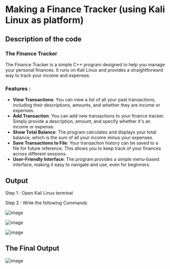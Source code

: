 # Making a Finance Tracker (using Kali Linux as platform)

## Description of the code

### The Finance Tracker
The Finance Tracker is a simple C++ program designed to help you manage your personal finances. It runs on Kali Linux and provides a straightforward way to track your income and expenses.

### Features :
- **View Transactions**: You can view a list of all your past transactions, including their descriptions, amounts, and whether they are income or expenses.
- **Add Transaction**: You can add new transactions to your finance tracker. Simply provide a description, amount, and specify whether it's an income or expense.
- **Show Total Balance**: The program calculates and displays your total balance, which is the sum of all your income minus your expenses.
- **Save Transactions to File**: Your transaction history can be saved to a file for future reference. This allows you to keep track of your finances across different sessions.
- **User-Friendly Interface**: The program provides a simple menu-based interface, making it easy to navigate and use, even for beginners.


## Output

Step 1 : Open Kali Linux terminal

Step 2 : Write the following Commands


![image](https://github.com/Shantanu2911/Sem-2-Practical/assets/143939657/143a983d-4865-4fba-a23a-a233ebd32658)

![image](https://github.com/Shantanu2911/Sem-2-Practical/assets/143939657/085e3f4e-4dc9-4a9a-96bd-61dba2829951)

![image](https://github.com/Shantanu2911/Sem-2-Practical/assets/143939657/9067a218-e6cb-4a1b-b009-d24dc4f3b816)

## The Final Output 

![image](https://github.com/Shantanu2911/Sem-2-Practical/assets/143939657/6c69ac49-d25c-455e-951f-ae3568bf4f2d)

